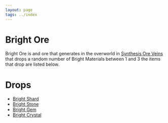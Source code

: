 ```yaml
---
layout: page
tags: ../index
---
```

# Bright Ore

Bright Ore is and ore that generates in the overworld in [Synthesis Ore Veins](../worldgen/synthesisores) that drops a random number of Bright Materials between 1 and 3 the items that drop are listed below.

# Drops
* [Bright Shard](../items/synthesismaterials)
* [Bright Stone](../items/synthesismaterials)
* [Bright Gem](../items/synthesismaterials)
* [Bright Crystal](../items/synthesismaterials)